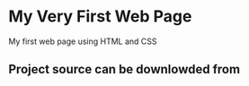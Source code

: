 # My Very First Web Page

My first web page using HTML and CSS

## Project source can be downlowded from 